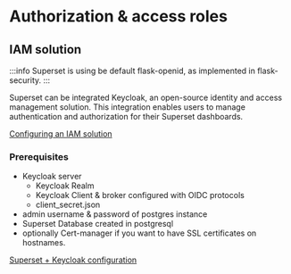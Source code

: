 # Authorization & access roles

## IAM solution

:::info
Superset is using be default flask-openid, as implemented in flask-security.
:::

Superset can be integrated Keycloak, an open-source identity and access management solution. This integration enables users to manage authentication and authorization for their Superset dashboards. 

[Configuring an IAM solution](../../../../platform-setup-guides/access-management/configuring-an-iam-solution.md)

### Prerequisites

* Keycloak server
    * Keycloak Realm
    * Keycloak Client & broker configured with OIDC protocols
    * client_secret.json
* admin username & password of postgres instance
* Superset Database created in postgresql 
* optionally Cert-manager if you want to have SSL certificates on hostnames.

[Superset + Keycloak configuration](../../plugins-setup-guide/reporting-setup.md#keycloak-configuration)